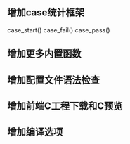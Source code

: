 ## 增加case统计框架
case_start()
case_fail()
case_pass()

## 增加更多内置函数
## 增加配置文件语法检查
## 增加前端C工程下载和C预览
## 增加编译选项